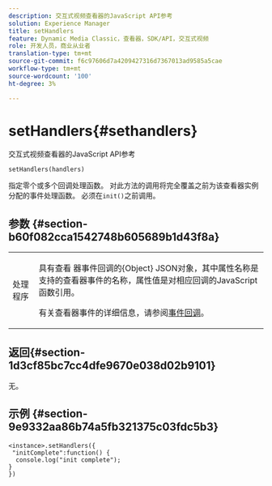 ```yaml
---
description: 交互式视频查看器的JavaScript API参考
solution: Experience Manager
title: setHandlers
feature: Dynamic Media Classic，查看器，SDK/API，交互式视频
role: 开发人员，商业从业者
translation-type: tm+mt
source-git-commit: f6c97606d7a4209427316d7367013ad9585a5cae
workflow-type: tm+mt
source-wordcount: '100'
ht-degree: 3%

---
```



# setHandlers{#sethandlers}

交互式视频查看器的JavaScript API参考

`setHandlers(handlers)`

指定零个或多个回调处理函数。 对此方法的调用将完全覆盖之前为该查看器实例分配的事件处理函数。 必须在`init()`之前调用。

## 参数 {#section-b60f082cca1542748b605689b1d43f8a}

<table id="table_98A620DAE2C340FA97BF7204AE023CC8"> 
 <tbody> 
  <tr> 
   <td colname="col1"> <p> <span class="codeph"> <span class="varname"> 处理程序  </span> </span> </p> </td> 
   <td colname="col2"> <p> <span class="codeph"> 具有查看 </span> 器事件回调的{Object} JSON对象，其中属性名称是支持的查看器事件的名称，属性值是对相应回调的JavaScript函数引用。 </p> <p>有关查看器事件的详细信息，请参阅<a href="../../../c-html5-aem-asset-viewers/c-html5-aem-int-video/c-html5-aem-int-video-event-callbacks.md#concept-66d5996f2b1b44cab3d5264cda5c50cd" format="dita" scope="local">事件回调</a>。 </p> </td> 
  </tr> 
 </tbody> 
</table>

## 返回{#section-1d3cf85bc7cc4dfe9670e038d02b9101}

无。

## 示例 {#section-9e9332aa86b74a5fb321375c03fdc5b3}

```
<instance>.setHandlers({ 
 "initComplete":function() { 
  console.log("init complete"); 
} 
})
```

